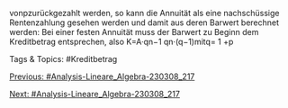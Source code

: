 vonpzurückgezahlt werden, so kann die Annuität als eine nachschüssige Rentenzahlung
gesehen werden und damit aus deren Barwert berechnet werden: Bei einer festen Annuität
muss der Barwert zu Beginn dem Kreditbetrag entsprechen, also K=A·qn−1
qn·(q−1)mitq=
1 +p

   Tags & Topics:
   #Kreditbetrag

[Previous: #Analysis-Lineare_Algebra-230308_217](Analysis-Lineare_Algebra-230308_217.md)

[Next: #Analysis-Lineare_Algebra-230308_217](Analysis-Lineare_Algebra-230308_217.md)
